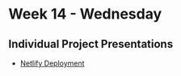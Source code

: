 # Week 14 - Wednesday 

## Individual Project Presentations 

- [Netlify Deployment](https://www.netlify.com/blog/2016/10/27/a-step-by-step-guide-deploying-a-static-site-or-single-page-app/)

